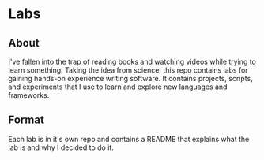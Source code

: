 # Labs
## About
I've fallen into the trap of reading books and watching videos while trying to learn something. Taking the idea from science, 
this repo contains labs for gaining hands-on experience writing software. It contains projects, scripts, and experiments
that I use to learn and explore new languages and frameworks.

## Format
Each lab is in it's own repo and contains a README that explains what the lab is and why I decided to do it.
